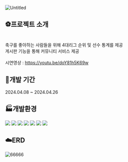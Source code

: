 
![Untitled](https://github.com/zxv5503/FootBall-Community/assets/155592996/a32e6d45-f8f4-4faf-af4a-1daa6c67bff5)




## ⚽프로젝트 소개
<br> 축구를 좋아하는 사람들을 위해 4대리그 순위 및 선수 통계를 제공
<br> 게시판 기능을 통해 커뮤니티 서비스 제공
<br><br> 시연영상 :  https://youtu.be/doY81h5K69w
<br>
## 📅개발 기간
2024.04.08 ~ 2024.04.26
<br>
## 🏭개발환경
<img src="https://img.shields.io/badge/Maven-3.6.3-blue?style=for-the-badge&logo=apache-maven&logoColor=white"/>
<img src="https://img.shields.io/badge/Java-11-blue?style=for-the-badge&logo=java&logoColor=white"/>
<img src="https://img.shields.io/badge/Spring%20Boot-2.5.3-brightgreen?style=for-the-badge&logo=spring-boot&logoColor=white"/>
<img src="https://img.shields.io/badge/MySQL-8.0-orange?style=for-the-badge&logo=mysql&logoColor=white"/>
<img src="https://img.shields.io/badge/Tomcat%20Embed%20Jasper-9.0.36-lightgrey?style=for-the-badge&logo=apache-tomcat&logoColor=white"/>
<img src="https://img.shields.io/badge/Spring%20Boot%20JDBC-2.5.3-brightgreen?style=for-the-badge&logo=spring&logoColor=white"/>
<img src="https://img.shields.io/badge/Log4jdbc_log4j2-1.16-blue?style=for-the-badge&logo=apache-log4j&logoColor=white"/>




## ☁️ERD
![66666](https://github.com/zxv5503/FootBall-Community/assets/155592996/a5602905-b69c-459d-9186-ab037fc2258a)

